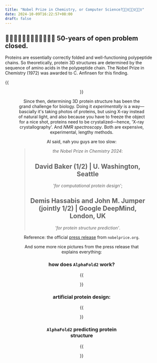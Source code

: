 ```yaml
---
title: "Nobel Prize in Chemistry, or Computer Science?🤦🏻‍♀️🤦🏻‍♀️🤦🏻‍♀️"
date: 2024-10-09T16:22:57+08:00
draft: false
---
```


## 👏🤦🏻‍♀️👏🤦🏻‍♀️👏🤦🏻‍♀️ 50-years of open problem closed.

Proteins are essentially correctly folded and well-functioning polypeptide chains. So theoretically, protein 3D structures are determined by the sequence of amino acids in the polypeptide chain. The Nobel Prize in Chemistry (1972) was awarded to C. Anfinsen for this finding.

{{<figure align="center" src="https://www.nobelprize.org/uploads/2024/10/fig1_ke_en_24_A.pdf" caption="amino acids make up proteins essentially like LEGOS. importantly, proteins function only when they are folded and form their structure in the right way" width="96%">}}

Since then, determining 3D protein structure has been the grand challenge for biology. Doing it *experimentally* is a way—bascially it's taking photos of proteins, but using X-ray instead of natural light, and also because you have to freeze the object for a nice shot, proteins need to be crystalized—hence, 'X-ray crystallography'. And *NMR spectroscopy*. Both are expensive, experimental, lengthy methods.

AI said, nah you guys are too slow:

> *the Nobel Prize in Chemistry 2024*:
>
> ## David Baker (1/2) | U. Washington, Seattle
>
> *'for computational protein design'*;
>
> ## Demis Hassabis and John M. Jumper (jointly 1/2) | Google DeepMind, London, UK
>
> *'for protein structure prediction'*.

Reference: the official [press release](https://www.nobelprize.org/prizes/chemistry/2024/press-release/) from `nobelprice.org`. 

And some more nice pictures from the press release that explains everything:

### how does `AlphaFold2` work?

{{<figure align="center" src="https://www.nobelprize.org/uploads/2024/10/fig2_ke_en_24.pdf" caption="an AI model trained to predict protein structure from its amino acid sequence" width="96%">}}

### artificial protein design:

{{<figure align="center" src="https://www.nobelprize.org/uploads/2024/10/fig3_ke_24.pdf" caption="the first artificial protein that is completely different to all known existing proteins in nature" width="96%">}}

### `AlphaFold2` predicting protein structure

{{<figure align="center" src="https://www.nobelprize.org/uploads/2024/10/fig4_ke_en_24_2.pdf" caption="Protein structures determined using `AlphaFold2`" width="96%">}}
